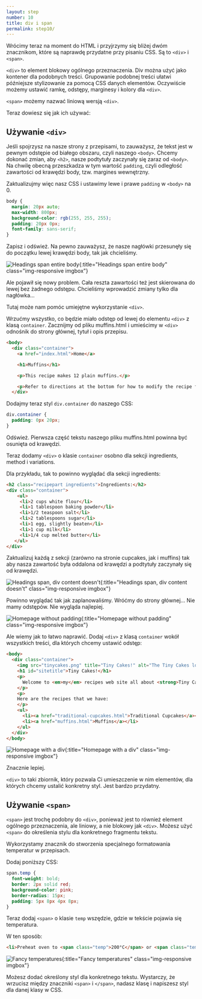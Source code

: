 ```yaml
---
layout: step
number: 10
title: div i span
permalink: step10/
---
```


Wrócimy teraz na moment do HTML i przyjrzymy się bliżej dwóm znacznikom, które są naprawdę przydatne przy pisaniu CSS. Są to `<div>` i `<span>`.

`<div>` to element blokowy ogólnego przeznaczenia. Div można użyć jako kontener dla podobnych treści. Grupowanie podobnej treści ułatwi późniejsze stylizowanie za pomocą CSS danych elementów. Oczywiście możemy ustawić ramkę, odstępy, marginesy i kolory dla `<div>`.

`<span>` możemy nazwać liniową wersją `<div>`.

Teraz dowiesz się jak ich używać:

## Używanie `<div>`

Jeśli spojrzysz na nasze strony z przepisami, to zauważysz, że tekst jest w pewnym odstępie od białego obszaru, czyli naszego `<body>`. Chcemy dokonać zmian, aby `<h2>`, nasze podtytuły zaczynały się zaraz od `<body>`. Na chwilę obecną przeszkadza w tym wartość `padding`, czyli odległość zawartości od krawędzi body, tzw. margines wewnętrzny.

Zaktualizujmy więc nasz CSS i ustawimy lewe i prawe `padding` w `<body>` na 0.


<!--- Moglibyśmy po prostu usunąć padding, ale my zmienimy wartość prawą i lewą na zero. W końcu użytkownik może korzystać z  przeglądarki, która nie ma przewiduje zerowej wartości `padding` dla body.  --->

```css
body {
  margin: 20px auto;
  max-width: 800px;
  background-color: rgb(255, 255, 255);
  padding: 20px 0px;
  font-family: sans-serif;
}
```
Zapisz i odśwież. Na pewno zauważysz, że nasze nagłówki przesunęły się do początku lewej krawędzi body, tak jak chcieliśmy. 

![Headings span entire body](../assets/css-no-side-padding.png){:title="Headings span entire body" class="img-responsive imgbox"}

Ale pojawił się nowy problem. Cała reszta zawartości też jest skierowana do lewej bez żadnego odstępu. Chcieliśmy wprowadzić zmiany tylko dla nagłówka...

Tutaj może nam pomóc umiejętne wykorzystanie `<div>`.

Wrzućmy wszystko, co będzie miało odstęp od lewej do elementu `<div>` z klasą `container`. Zacznijmy od pliku muffins.html i umieścimy w `<div>` odnośnik do strony głównej, tytuł i opis przepisu.

```html
<body>
  <div class="container">
    <a href="index.html">Home</a>

    <h1>Muffins</h1>

    <p>This recipe makes 12 plain muffins.</p>

    <p>Refer to directions at the bottom for how to modify the recipe for different types of muffins.</p>
  </div>
```

Dodajmy teraz styl `div.container` do naszego CSS:

```css
div.container {
  padding: 0px 20px;
}
```

Odśwież. Pierwsza część tekstu naszego pliku muffins.html powinna być osunięta od krawędzi.

Teraz dodamy `<div>` o klasie `container` osobno dla sekcji ingredients, method i variations.

Dla przykładu, tak to powinno wyglądać dla sekcji ingredients:

```html
<h2 class="recipepart ingredients">Ingredients:</h2>
<div class="container">
    <ul>
     <li>2 cups white flour</li>
     <li>1 tablespoon baking powder</li>
     <li>1/2 teaspoon salt</li>
     <li>2 tablespoons sugar</li>
     <li>1 egg, slightly beaten</li>
     <li>1 cup milk</li>
     <li>1/4 cup melted butter</li>
   </ul>
</div>
```

Zaktualizuj każdą z sekcji (zarówno na stronie cupcakes, jak i muffins) tak aby nasza zawartość była oddalona od krawędzi a podtytuły zaczynały się od krawędzi.

![Headings span, div content doesn't](../assets/css-extra-internal-padding.png){:title="Headings span, div content doesn't" class="img-responsive imgbox"}

Powinno wyglądać tak jak zaplanowaliśmy. Wróćmy do strony głównej... Nie mamy odstępów. Nie wygląda najlepiej.

![Homepage without padding](../assets/css-broken-homepage.png){:title="Homepage without padding" class="img-responsive imgbox"}

Ale wiemy jak to łatwo naprawić. Dodaj `<div>` z klasą `container` wokół wszystkich treści, dla których chcemy ustawić odstęp:

```html
<body>
  <div class="container">
    <img src="tinycakes.png" title="Tiny Cakes!" alt="The Tiny Cakes logo, a stylized cartoon cupcake." height="128px" width="128px" />
    <h1 id="sitetitle">Tiny Cakes!</h1>
    <p>
      Welcome to <em>my</em> recipes web site all about <strong>Tiny Cakes!</strong>
    </p>
    <p>
    Here are the recipes that we have:
    </p>
    <ul>
      <li><a href="traditional-cupcakes.html">Traditional Cupcakes</a></li>
      <li><a href="muffins.html">Muffins</a></li>
    </ul>
  </div>
</body>
```

![Homepage with a div](../assets/css-fixed-homepage.png){:title="Homepage with a div" class="img-responsive imgbox"}

Znacznie lepiej.

`<div>` to taki zbiornik, który pozwala Ci umieszczenie w nim elementów, dla których chcemy ustalić konkretny styl. Jest bardzo przydatny.

## Używanie `<span>`

`<span>` jest trochę podobny do `<div>`, ponieważ jest to również element ogólnego przeznaczenia, ale liniowy, a nie blokowy jak `<div>`. Możesz użyć `<span>` do określenia stylu dla konkretnego fragmentu tekstu.

Wykorzystamy znacznik <span> do stworzenia specjalnego formatowania temperatur w przepisach.

Dodaj poniższy CSS:

```css
span.temp {
  font-weight: bold;
  border: 2px solid red;
  background-color: pink;
  border-radius: 15px;
  padding: 5px 8px 4px 8px;
}
```

Teraz dodaj `<span>` o klasie `temp` wszędzie, gdzie w tekście pojawia się temperatura.

W ten sposób:

```html
<li>Preheat oven to <span class="temp">200°C</span> or <span class="temp">180°C</span> fan-forced.</li>
```

![Fancy temperatures](../assets/css-fancy-temperatures.png){:title="Fancy temperatures" class="img-responsive imgbox"}

Możesz dodać określony styl dla konkretnego tekstu. Wystarczy, że wrzucisz między znaczniki `<span>` i `</span>`, nadasz klasę i napiszesz styl dla danej klasy w CSS.
